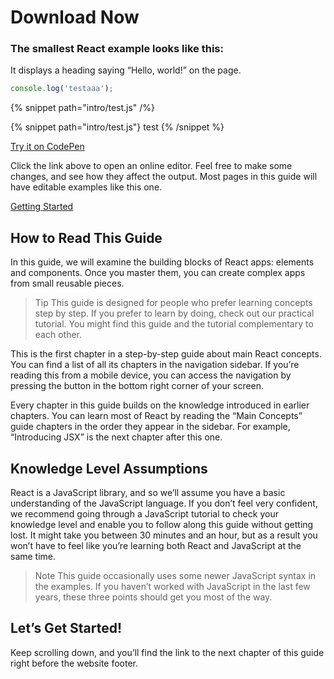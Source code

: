 # Download Now

### The smallest React example looks like this:

It displays a heading saying “Hello, world!” on the page.

```javascript
console.log('testaaa');
```

{% snippet path="intro/test.js" /%}

{% snippet path="intro/test.js"}
test
{% /snippet %}

[Try it on CodePen](https://www.google.com)

Click the link above to open an online editor. Feel free to make some changes, and see how they affect the output. Most pages in this guide will have editable examples like this one.

[Getting Started](/intro/getting-started)

## How to Read This Guide

In this guide, we will examine the building blocks of React apps: elements and components. Once you master them, you can create complex apps from small reusable pieces.

> Tip This guide is designed for people who prefer learning concepts step by step. If you prefer to learn by doing, check out our practical tutorial. You might find this guide and the tutorial complementary to each other.

This is the first chapter in a step-by-step guide about main React
concepts. You can find a list of all its chapters in the navigation
sidebar. If you’re reading this from a mobile device, you can access
the navigation by pressing the button in the bottom right corner of
your screen.

Every chapter in this guide builds on the knowledge introduced in earlier chapters. You can learn most of React by reading the “Main Concepts” guide chapters in the order they appear in the sidebar. For example, “Introducing JSX” is the next chapter after this one.

## Knowledge Level Assumptions

React is a JavaScript library, and so we’ll assume you have a basic understanding of the JavaScript language. If you don’t feel very confident, we recommend going through a JavaScript tutorial to check your knowledge level and enable you to follow along this guide without getting lost. It might take you between 30 minutes and an hour, but as a result you won’t have to feel like you’re learning both React and JavaScript at the same time.

> Note This guide occasionally uses some newer JavaScript syntax in the examples. If you haven’t worked with JavaScript in the last few years, these three points should get you most of the way.

## Let’s Get Started!

Keep scrolling down, and you’ll find the link to the next chapter of
this guide right before the website footer.
